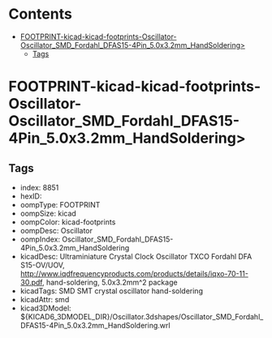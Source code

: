 



Contents
========

* [FOOTPRINT-kicad-kicad-footprints-Oscillator-Oscillator_SMD_Fordahl_DFAS15-4Pin_5.0x3.2mm_HandSoldering>](#footprint-kicad-kicad-footprints-oscillator-oscillator_smd_fordahl_dfas15-4pin_50x32mm_handsoldering)
	* [Tags](#tags)

# FOOTPRINT-kicad-kicad-footprints-Oscillator-Oscillator_SMD_Fordahl_DFAS15-4Pin_5.0x3.2mm_HandSoldering>

## Tags

- index: 8851
- hexID: 
- oompType: FOOTPRINT
- oompSize: kicad
- oompColor: kicad-footprints
- oompDesc: Oscillator
- oompIndex: Oscillator_SMD_Fordahl_DFAS15-4Pin_5.0x3.2mm_HandSoldering
- kicadDesc: Ultraminiature Crystal Clock Oscillator TXCO Fordahl DFA S15-OV/UOV, http://www.iqdfrequencyproducts.com/products/details/iqxo-70-11-30.pdf, hand-soldering, 5.0x3.2mm^2 package
- kicadTags: SMD SMT crystal oscillator hand-soldering
- kicadAttr: smd
- kicad3DModel: ${KICAD6_3DMODEL_DIR}/Oscillator.3dshapes/Oscillator_SMD_Fordahl_DFAS15-4Pin_5.0x3.2mm_HandSoldering.wrl
